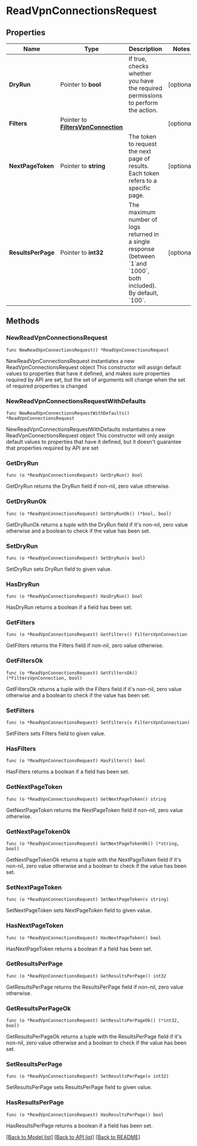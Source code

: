 # ReadVpnConnectionsRequest

## Properties

Name | Type | Description | Notes
------------ | ------------- | ------------- | -------------
**DryRun** | Pointer to **bool** | If true, checks whether you have the required permissions to perform the action. | [optional] 
**Filters** | Pointer to [**FiltersVpnConnection**](FiltersVpnConnection.md) |  | [optional] 
**NextPageToken** | Pointer to **string** | The token to request the next page of results. Each token refers to a specific page. | [optional] 
**ResultsPerPage** | Pointer to **int32** | The maximum number of logs returned in a single response (between &#x60;1&#x60;and &#x60;1000&#x60;, both included). By default, &#x60;100&#x60;. | [optional] 

## Methods

### NewReadVpnConnectionsRequest

`func NewReadVpnConnectionsRequest() *ReadVpnConnectionsRequest`

NewReadVpnConnectionsRequest instantiates a new ReadVpnConnectionsRequest object
This constructor will assign default values to properties that have it defined,
and makes sure properties required by API are set, but the set of arguments
will change when the set of required properties is changed

### NewReadVpnConnectionsRequestWithDefaults

`func NewReadVpnConnectionsRequestWithDefaults() *ReadVpnConnectionsRequest`

NewReadVpnConnectionsRequestWithDefaults instantiates a new ReadVpnConnectionsRequest object
This constructor will only assign default values to properties that have it defined,
but it doesn't guarantee that properties required by API are set

### GetDryRun

`func (o *ReadVpnConnectionsRequest) GetDryRun() bool`

GetDryRun returns the DryRun field if non-nil, zero value otherwise.

### GetDryRunOk

`func (o *ReadVpnConnectionsRequest) GetDryRunOk() (*bool, bool)`

GetDryRunOk returns a tuple with the DryRun field if it's non-nil, zero value otherwise
and a boolean to check if the value has been set.

### SetDryRun

`func (o *ReadVpnConnectionsRequest) SetDryRun(v bool)`

SetDryRun sets DryRun field to given value.

### HasDryRun

`func (o *ReadVpnConnectionsRequest) HasDryRun() bool`

HasDryRun returns a boolean if a field has been set.

### GetFilters

`func (o *ReadVpnConnectionsRequest) GetFilters() FiltersVpnConnection`

GetFilters returns the Filters field if non-nil, zero value otherwise.

### GetFiltersOk

`func (o *ReadVpnConnectionsRequest) GetFiltersOk() (*FiltersVpnConnection, bool)`

GetFiltersOk returns a tuple with the Filters field if it's non-nil, zero value otherwise
and a boolean to check if the value has been set.

### SetFilters

`func (o *ReadVpnConnectionsRequest) SetFilters(v FiltersVpnConnection)`

SetFilters sets Filters field to given value.

### HasFilters

`func (o *ReadVpnConnectionsRequest) HasFilters() bool`

HasFilters returns a boolean if a field has been set.

### GetNextPageToken

`func (o *ReadVpnConnectionsRequest) GetNextPageToken() string`

GetNextPageToken returns the NextPageToken field if non-nil, zero value otherwise.

### GetNextPageTokenOk

`func (o *ReadVpnConnectionsRequest) GetNextPageTokenOk() (*string, bool)`

GetNextPageTokenOk returns a tuple with the NextPageToken field if it's non-nil, zero value otherwise
and a boolean to check if the value has been set.

### SetNextPageToken

`func (o *ReadVpnConnectionsRequest) SetNextPageToken(v string)`

SetNextPageToken sets NextPageToken field to given value.

### HasNextPageToken

`func (o *ReadVpnConnectionsRequest) HasNextPageToken() bool`

HasNextPageToken returns a boolean if a field has been set.

### GetResultsPerPage

`func (o *ReadVpnConnectionsRequest) GetResultsPerPage() int32`

GetResultsPerPage returns the ResultsPerPage field if non-nil, zero value otherwise.

### GetResultsPerPageOk

`func (o *ReadVpnConnectionsRequest) GetResultsPerPageOk() (*int32, bool)`

GetResultsPerPageOk returns a tuple with the ResultsPerPage field if it's non-nil, zero value otherwise
and a boolean to check if the value has been set.

### SetResultsPerPage

`func (o *ReadVpnConnectionsRequest) SetResultsPerPage(v int32)`

SetResultsPerPage sets ResultsPerPage field to given value.

### HasResultsPerPage

`func (o *ReadVpnConnectionsRequest) HasResultsPerPage() bool`

HasResultsPerPage returns a boolean if a field has been set.


[[Back to Model list]](../README.md#documentation-for-models) [[Back to API list]](../README.md#documentation-for-api-endpoints) [[Back to README]](../README.md)


